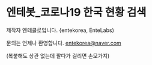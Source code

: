 # 엔테봇_코로나19 한국 현황 검색

제작자 엔테클로입니다. {entekorea, EnteLabs)

문의는 언제나 환영합니다. entekorea@naver.com

(복붙해도 상관 없는데 팔다가 걸리면 손모가지)

